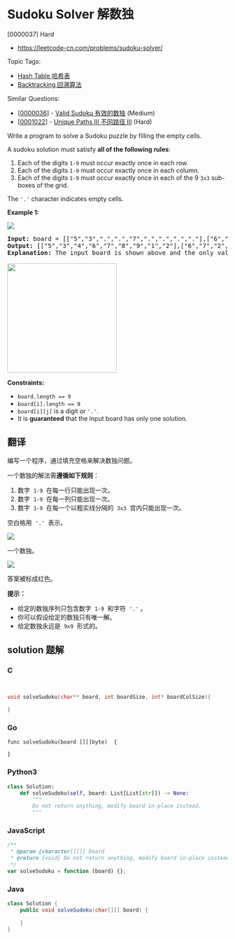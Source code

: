 # Sudoku Solver 解数独

[0000037] Hard

- https://leetcode-cn.com/problems/sudoku-solver/

Topic Tags:

- [Hash Table 哈希表](https://leetcode-cn.com/tag/hash-table/)
- [Backtracking 回溯算法](https://leetcode-cn.com/tag/backtracking/)

Similar Questions:

- [[0000036](https://leetcode-cn.com/problems/valid-sudoku/)] - [Valid Sudoku 有效的数独](./0000036.valid-sudoku.md) (Medium)
- [[0001022](https://leetcode-cn.com/problems/unique-paths-iii/)] - [Unique Paths III 不同路径 III](./0001022.unique-paths-iii.md) (Hard)

Write a program to solve a Sudoku puzzle by filling the empty cells.

A sudoku solution must satisfy **all of the following rules**:

1.  Each of the digits `1-9` must occur exactly once in each row.
2.  Each of the digits `1-9` must occur exactly once in each column.
3.  Each of the digits `1-9` must occur exactly once in each of the 9 `3x3` sub-boxes of the grid.

The `'.'` character indicates empty cells.

**Example 1:**

![](https://upload.wikimedia.org/wikipedia/commons/thumb/f/ff/Sudoku-by-L2G-20050714.svg/250px-Sudoku-by-L2G-20050714.svg.png)

<pre><strong>Input:</strong> board = [["5","3",".",".","7",".",".",".","."],["6",".",".","1","9","5",".",".","."],[".","9","8",".",".",".",".","6","."],["8",".",".",".","6",".",".",".","3"],["4",".",".","8",".","3",".",".","1"],["7",".",".",".","2",".",".",".","6"],[".","6",".",".",".",".","2","8","."],[".",".",".","4","1","9",".",".","5"],[".",".",".",".","8",".",".","7","9"]]
<strong>Output:</strong> [["5","3","4","6","7","8","9","1","2"],["6","7","2","1","9","5","3","4","8"],["1","9","8","3","4","2","5","6","7"],["8","5","9","7","6","1","4","2","3"],["4","2","6","8","5","3","7","9","1"],["7","1","3","9","2","4","8","5","6"],["9","6","1","5","3","7","2","8","4"],["2","8","7","4","1","9","6","3","5"],["3","4","5","2","8","6","1","7","9"]]
<strong>Explanation:</strong>&nbsp;The input board is shown above and the only valid solution is shown below:

<img src="https://upload.wikimedia.org/wikipedia/commons/thumb/3/31/Sudoku-by-L2G-20050714_solution.svg/250px-Sudoku-by-L2G-20050714_solution.svg.png" style="height:250px; width:250px">
</pre>

**Constraints:**

- `board.length == 9`
- `board[i].length == 9`
- `board[i][j]` is a digit or `'.'`.
- It is **guaranteed** that the input board has only one solution.

## 翻译

编写一个程序，通过填充空格来解决数独问题。

一个数独的解法需**遵循如下规则**：

1.  数字  `1-9`  在每一行只能出现一次。
2.  数字  `1-9`  在每一列只能出现一次。
3.  数字  `1-9`  在每一个以粗实线分隔的  `3x3`  宫内只能出现一次。

空白格用  `'.'`  表示。

![](http://upload.wikimedia.org/wikipedia/commons/thumb/f/ff/Sudoku-by-L2G-20050714.svg/250px-Sudoku-by-L2G-20050714.svg.png)

一个数独。

![](http://upload.wikimedia.org/wikipedia/commons/thumb/3/31/Sudoku-by-L2G-20050714_solution.svg/250px-Sudoku-by-L2G-20050714_solution.svg.png)

答案被标成红色。

**提示：**

- 给定的数独序列只包含数字  `1-9`  和字符  `'.'` 。
- 你可以假设给定的数独只有唯一解。
- 给定数独永远是  `9x9`  形式的。

## solution 题解

### C

```c


void solveSudoku(char** board, int boardSize, int* boardColSize){

}
```

### Go

```golang
func solveSudoku(board [][]byte)  {

}
```

### Python3

```python
class Solution:
    def solveSudoku(self, board: List[List[str]]) -> None:
        """
        Do not return anything, modify board in-place instead.
        """
```

### JavaScript

```javascript
/**
 * @param {character[][]} board
 * @return {void} Do not return anything, modify board in-place instead.
 */
var solveSudoku = function (board) {};
```

### Java

```java
class Solution {
    public void solveSudoku(char[][] board) {

    }
}
```
